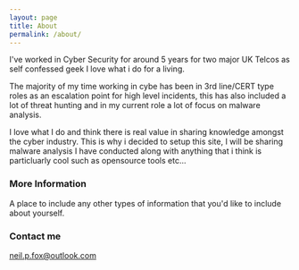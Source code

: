 ```yaml
---
layout: page
title: About
permalink: /about/
---
```

I've worked in Cyber Security for around 5 years for two major UK Telcos as self confessed geek I love what i do for a living.

The majority of my time working in cybe has been in 3rd line/CERT type roles as an escalation point for high level incidents, this has also included a lot of threat hunting and in my current role a lot of focus on malware analysis.

I love what I do and think there is real value in sharing knowledge amongst the cyber industry. This is why i decided to setup this site, I will be sharing malware analysis I have conducted along with anything that i think is particluarly cool such as opensource tools etc...

### More Information

A place to include any other types of information that you'd like to include about yourself.

### Contact me

[neil.p.fox@outlook.com](mailto:neil.p.fox@outlook.com)
